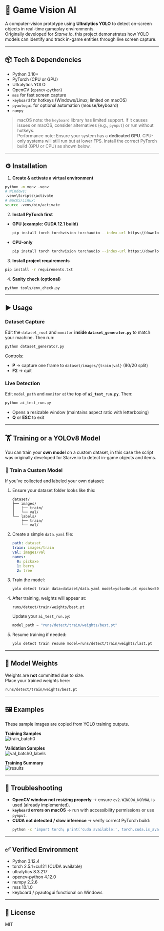 # 🧠 Game Vision AI

A computer-vision prototype using **Ultralytics YOLO** to detect on-screen objects in real-time gameplay environments.  
Originally developed for *Starve.io*, this project demonstrates how YOLO models can identify and track in-game entities through live screen capture.

---

## 📦 Tech & Dependencies

- Python 3.10+
- PyTorch (CPU or GPU)
- Ultralytics YOLO
- OpenCV (`opencv-python`)
- `mss` for fast screen capture
- `keyboard` for hotkeys (Windows/Linux; limited on macOS)
- `pyautogui` for optional automation (mouse/keyboard)
- `numpy`

> macOS note: the `keyboard` library has limited support. If it causes issues on macOS, consider alternatives (e.g., `pynput`) or run without hotkeys.  
> Performance note: Ensure your system has a **dedicated GPU**. CPU-only systems will still run but at lower FPS. Install the correct PyTorch build (GPU or CPU) as shown below.

---

## ⚙️ Installation

1) **Create & activate a virtual environment**
```bash
python -m venv .venv
# Windows:
.venv\Scripts\activate
# macOS/Linux:
source .venv/bin/activate
```

2) **Install PyTorch first**
- **GPU (example: CUDA 12.1 build)**
  ```bash
  pip install torch torchvision torchaudio --index-url https://download.pytorch.org/whl/cu121
  ```
- **CPU-only**
  ```bash
  pip install torch torchvision torchaudio --index-url https://download.pytorch.org/whl/cpu
  ```

3) **Install project requirements**
```bash
pip install -r requirements.txt
```

4) **Sanity check (optional)**
```bash
python tools/env_check.py
```

---

## ▶️ Usage

### Dataset Capture
Edit the `dataset_root` and `monitor` **inside `dataset_generator.py`** to match your machine. Then run:
```bash
python dataset_generator.py
```
Controls:
- **P** → capture one frame to `dataset/images/{train|val}` (80/20 split)  
- **F2** → quit

### Live Detection
Edit `model_path` and `monitor` at the top of **`ai_test_run.py`**. Then:
```bash
python ai_test_run.py
```
- Opens a resizable window (maintains aspect ratio with letterboxing)  
- **Q** or **ESC** to exit

---

## 🏋️ Training or a YOLOv8 Model

You can train your **own model** on a custom dataset, in this case the script was originally developed for Starve.io to detect in-game objects and items.

### 🔹 Train a Custom Model
If you’ve collected and labeled your own dataset:

1. Ensure your dataset folder looks like this:
   ```
   dataset/
   ├── images/
   │   ├── train/
   │   └── val/
   └── labels/
       ├── train/
       └── val/
   ```

2. Create a simple `data.yaml` file:
   ```yaml
   path: dataset
   train: images/train
   val: images/val
   names:
     0: pickaxe
     1: berry
     2: tree
   ```

3. Train the model:
   ```bash
   yolo detect train data=dataset/data.yaml model=yolov8n.pt epochs=50 imgsz=640
   ```

4. After training, weights will appear at:
   ```
   runs/detect/train/weights/best.pt
   ```

   Update your `ai_test_run.py`:
   ```python
   model_path = "runs/detect/train/weights/best.pt"
   ```

5. Resume training if needed:
   ```bash
   yolo detect train resume model=runs/detect/train/weights/last.pt
   ```

---

## 🧠 Model Weights

Weights are **not** committed due to size.  
Place your trained weights here:
```
runs/detect/train/weights/best.pt
```

---

## 🖼️ Examples

These sample images are copied from YOLO training outputs.

**Training Samples**  
![train_batch0](examples/train_batch0.jpg)

**Validation Samples**  
![val_batch0_labels](examples/val_batch0_labels.jpg)

**Training Summary**  
![results](examples/results.png)

---

## 🧪 Troubleshooting

- **OpenCV window not resizing properly** → ensure `cv2.WINDOW_NORMAL` is used (already implemented).  
- **`keyboard` errors on macOS** → run with accessibility permissions or use `pynput`.  
- **CUDA not detected / slow inference** → verify correct PyTorch build:
  ```bash
  python -c "import torch; print('cuda available:', torch.cuda.is_available())"
  ```

---

## ✅ Verified Environment
- Python 3.12.4  
- torch 2.5.1+cu121 (CUDA available)  
- ultralytics 8.3.217  
- opencv-python 4.12.0  
- numpy 2.2.6  
- mss 10.1.0  
- keyboard / pyautogui functional on Windows  

---

## 📜 License

MIT
